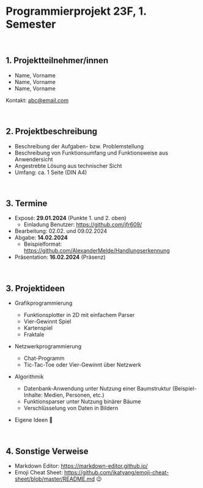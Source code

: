 # Programmierprojekt 23F, 1. Semester

&nbsp;
## 1. Projektteilnehmer/innen
- Name, Vorname
- Name, Vorname
- Name, Vorname

Kontakt: abc@email.com

&nbsp;
## 2. Projektbeschreibung

- Beschreibung der Aufgaben- bzw. Problemstellung
- Beschreibung von Funktionsumfang und Funktionsweise aus Anwendersicht
- Angestrebte Lösung aus technischer Sicht
- Umfang: ca. 1 Seite (DIN A4)

&nbsp;
## 3. Termine
- Exposé: **29.01.2024** (Punkte 1. und 2. oben)
	- Einladung Benutzer: https://github.com/jfr609/
- Bearbeitung: 02.02. und 09.02.2024
- Abgabe: **14.02.2024** 
	- Beispielformat: https://github.com/AlexanderMelde/Handlungserkennung
- Präsentation: **16.02.2024** (Präsenz)

&nbsp;
## 3. Projektideen

- Grafikprogrammierung
	- Funktionsplotter in 2D mit einfachem Parser
	- Vier-Gewinnt Spiel
	- Kartenspiel
	- Fraktale 

- Netzwerkprogrammierung
	- Chat-Programm
	- Tic-Tac-Toe oder Vier-Gewinnt über Netzwerk

- Algorithmik
	- Datenbank-Anwendung unter Nutzung einer Baumstruktur (Beispiel-Inhalte: Medien, Personen, etc.)
	- Funktionsparser unter Nutzung binärer Bäume
	- Verschlüsselung von Daten in Bildern

- Eigene Ideen :slightly_smiling_face:

&nbsp;
## 4. Sonstige Verweise

- Markdown Editor: https://markdown-editor.github.io/
- Emoji Cheat Sheet: https://github.com/ikatyang/emoji-cheat-sheet/blob/master/README.md :wink:
